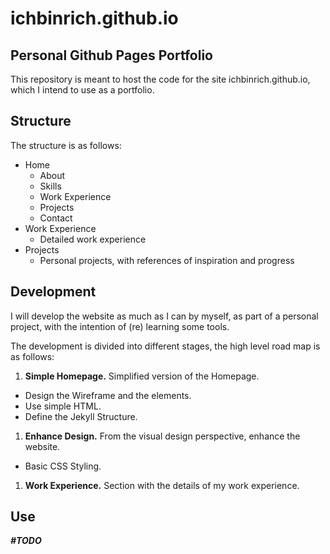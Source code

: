 # ichbinrich.github.io

## Personal Github Pages Portfolio
This repository is meant to host the code for the site ichbinrich.github.io, which I intend to use as a portfolio.

## Structure
The structure is as follows:
- Home
  - About
  - Skills
  - Work Experience
  - Projects
  - Contact
- Work Experience
  - Detailed work experience
- Projects
  - Personal projects, with references of inspiration and progress

## Development
I will develop the website as much as I can by myself, as part of a personal project, with the intention of (re) learning some tools.

The development is divided into different stages, the high level road map is as follows:

1. **Simple Homepage.**
Simplified version of the Homepage.
  - Design the Wireframe and the elements.
  - Use simple HTML.
  - Define the Jekyll Structure.
1. **Enhance Design.** From the visual design perspective, enhance the website.
  - Basic CSS Styling.
1. **Work Experience.** Section with the details of my work experience.

## Use
***#TODO***
